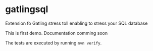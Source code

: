 # gatlingsql
Extension fo Gatling stress toll enabling to stress your SQL database

This is first demo. Documentation comming soon

The tests are executed by running `mvn verify`.
